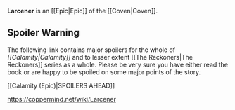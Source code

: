 **Larcener** is an [[Epic\|Epic]] of the [[Coven\|Coven]].

## Spoiler Warning
The following link contains major spoilers for the whole of *[[Calamity\|Calamity]]* and to lesser extent [[The Reckoners\|The Reckoners]] series as a whole. Please be very sure you have either read the book or are happy to be spoiled on some major points of the story.

[[Calamity (Epic)\|SPOILERS AHEAD]]


https://coppermind.net/wiki/Larcener